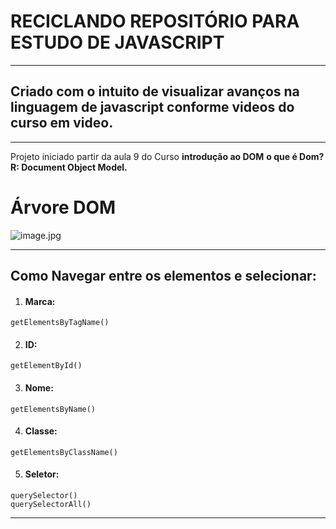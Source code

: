 # RECICLANDO REPOSITÓRIO PARA ESTUDO DE JAVASCRIPT
---
 
  
   
## Criado com o intuito de visualizar avanços na linguagem de javascript conforme videos do curso em video.
---
Projeto iniciado partir da aula 9 do Curso __introdução ao DOM__
__o que é Dom?__
__R: Document Object Model.__


# Árvore DOM


![image.jpg](https://lh3.googleusercontent.com/proxy/OsnLoA476WI8b8M5jGuqSqh--NcnlGWWP7IfyWmTeLyW2pKFwnXP2Xl3YPva-nZdWZbK_GcgsS1t_OczmrljOpePXSfEeUGZnaWEb6wFoqIrwYfS1ckeViEZmA)

---
## Como Navegar entre os elementos e selecionar:

1. #### Marca:
```
getElementsByTagName()
```
2. #### ID:
```
getElementById()
```
3. #### Nome:
```
getElementsByName()
```
4. #### Classe:
```
getElementsByClassName()
```
5. #### Seletor:
```
querySelector()
querySelectorAll()
```

---